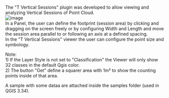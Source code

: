 The "T Vertical Sessions" plugin was developed to allow viewing and analyzing Vertical Sessions of Point Cloud.  
![image](https://github.com/user-attachments/assets/410f3d14-fd23-46f0-ab9c-1d12bee8d065)  
In a Panel, the user can define the footprint (session area) by clicking and dragging on the screen freely or by configuring Width and Length and move the session area parallel to or following an axis at a defined spacing.  
In the "T Vertical Sessions" viewer the user can configure the point size and symbology.  
  
Note:  
    1) If the Layer Style is not set to "Classification" the Viewer will only show 32 classes in the default Qgis color.  
    2) The button "Get" define a squarer area with 1m² to show the counting points inside of that area.  
  
A sample with some dataa are attached inside the samples folder (used in QGIS 3.34).  

